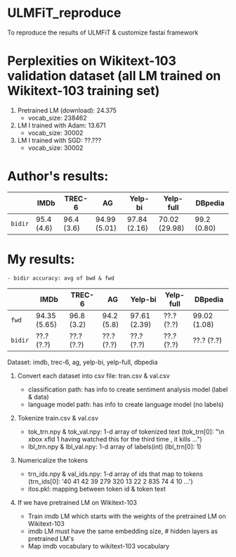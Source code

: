 # ULMFiT_reproduce

To reproduce the results of ULMFiT & customize fastai framework

# Perplexities on Wikitext-103 validation dataset (all LM trained on Wikitext-103 training set)
1. Pretrained LM (download): 24.375
    - vocab_size: 238462
2. LM I trained with Adam: 13.671
    - vocab_size: 30002
3. LM I trained with SGD: ??.???
    - vocab_size: 30002

# Author's results:
|       | IMDb         | TREC-6       | AG           | Yelp-bi      | Yelp-full    | DBpedia      |
|-------| ------------ | ------------ | ------------ | ------------ | ------------ | ------------ |
|`bidir`| 95.4 (4.6)   | 96.4 (3.6)   | 94.99 (5.01) | 97.84 (2.16) | 70.02 (29.98)| 99.2 (0.80)  |

# My results:
    - bidir accuracy: avg of bwd & fwd
|       | IMDb         | TREC-6       | AG           | Yelp-bi      | Yelp-full    | DBpedia      |
|-------| ------------ | ------------ | ------------ | ------------ | ------------ | ------------ |
| `fwd` | 94.35 (5.65) | 96.8  (3.2)  | 94.2  (5.8)  | 97.61 (2.39) | ??.?  (?.?)  | 99.02 (1.08) |
|`bidir`| ??.?  (?.?)  | ??.?  (?.?)  | ??.?  (?.?)  | ??.?  (?.?)  | ??.?  (?.?)  | ??.?  (?.?)  |

Dataset: imdb, trec-6, ag, yelp-bi, yelp-full, dbpedia

1. Convert each dataset into csv file: tran.csv & val.csv
    - classification path: has info to create sentiment analysis model (label & data)
    - language model path: has info to create language model (no labels)

2. Tokenize train.csv & val.csv
      - tok_trn.npy & tok_val.npy: 1-d array of tokenized text
        (tok_trn[0]: "\n xbox xfld 1 having watched this for the third time , it kills ...")
      - lbl_trn.npy & lbl_val.npy: 1-d array of labels(int)
        (lbl_trn[0]: 1)

3. Numericalize the tokens
      - trn_ids.npy & val_ids.npy: 1-d array of ids that map to tokens
        (trn_ids[0]: '40 41 42 39 279 320 13 22 2 835 74 4 10 ...')
      - itos.pkl: mapping between token id & token text
  
4. If we have pretrained LM on Wikitext-103
      - Train imdb LM which starts with the weights of the pretrained LM on Wikitext-103
      - imdb LM must have the same embedding size, # hidden layers as pretrained LM's
      - Map imdb vocabulary to wikitext-103 vocabulary
  
  
